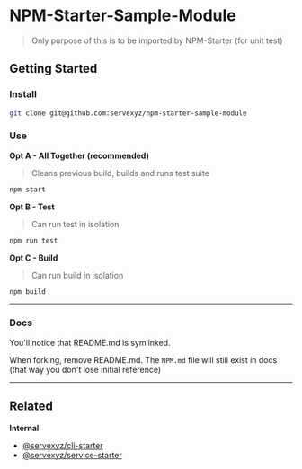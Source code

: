 # NPM-Starter-Sample-Module

> Only purpose of this is to be imported by NPM-Starter (for unit test)

## Getting Started

### Install

```bash
git clone git@github.com:servexyz/npm-starter-sample-module
```

### Use

**Opt A - All Together (recommended)**

> Cleans previous build, builds and runs test suite

```bash
npm start
```

**Opt B - Test**

> Can run test in isolation

```bash
npm run test
```

**Opt C - Build**

> Can run build in isolation

```bash
npm build
```

---

### Docs

You'll notice that README.md is symlinked.

When forking, remove README.md. The `NPM.md` file will still exist in docs (that way you don't lose initial reference)

---

## Related

**Internal**

- [@servexyz/cli-starter](https://github.com/servexyz/cli-starter)
- [@servexyz/service-starter](https://github.com/servexyz/service-starter)
